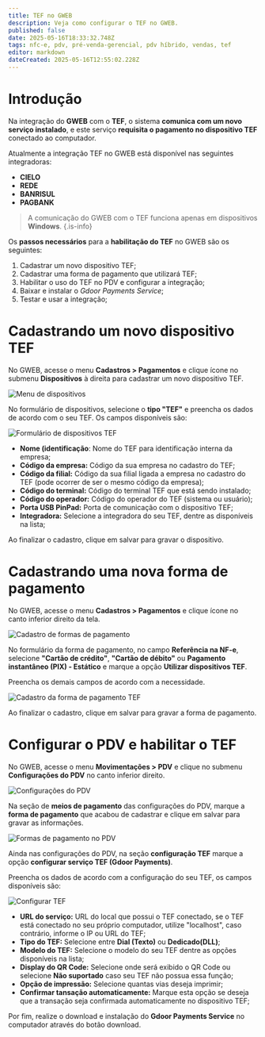 ```yaml
---
title: TEF no GWEB
description: Veja como configurar o TEF no GWEB.
published: false
date: 2025-05-16T18:33:32.748Z
tags: nfc-e, pdv, pré-venda-gerencial, pdv híbrido, vendas, tef
editor: markdown
dateCreated: 2025-05-16T12:55:02.228Z
---
```


# Introdução
Na integração do **GWEB** com o **TEF**, o sistema **comunica com um novo serviço instalado**, e este serviço **requisita o pagamento no dispositivo TEF** conectado ao computador.

Atualmente a integração TEF no GWEB está disponível nas seguintes integradoras:

- **CIELO**
- **REDE**
- **BANRISUL**
- **PAGBANK**

> A comunicação do GWEB com o TEF funciona apenas em dispositivos **Windows**.
{.is-info}


Os **passos necessários** para a **habilitação do TEF** no GWEB são os seguintes:

1.	Cadastrar um novo dispositivo TEF;
2.	Cadastrar uma forma de pagamento que utilizará TEF;
3.	Habilitar o uso do TEF no PDV e configurar a integração;
4.	Baixar e instalar o *Gdoor Payments Service*;
5.	Testar e usar a integração;

# Cadastrando um novo dispositivo TEF

No GWEB, acesse o menu **Cadastros > Pagamentos** e clique ícone <span class="mdi mdi-plus"></span> no submenu **Dispositivos** à direita para cadastrar um novo dispositivo TEF.

![Menu de dispositivos](/tutoriais/tef/1_menu_cadastro_pagamentos_dispositivos_.png)

No formulário de dispositivos, selecione o **tipo "TEF"** e preencha os dados de acordo com o seu TEF. Os campos disponíveis são:

![Formulário de dispositivos TEF](/tutoriais/tef/2_form_dispositivo_tef.png)

- **Nome (identificação**: Nome do TEF para identificação interna da empresa;
- **Código da empresa:** Código da sua empresa no cadastro do TEF;
- **Código da filial:** Código da sua filial ligada a empresa no cadastro do TEF (pode ocorrer de ser o mesmo código da empresa);
- **Código do terminal:** Código do terminal TEF que está sendo instalado;
- **Código do operador:** Código do operador do TEF (sistema ou usuário);
- **Porta USB PinPad:** Porta de comunicação com o dispositivo TEF;
- **Integradora:** Selecione a integradora do seu TEF, dentre as disponíveis na lista;

Ao finalizar o cadastro, clique em <span class="mat mat-button mat-accent">salvar</span> para gravar o dispositivo.

# Cadastrando uma nova forma de pagamento

No GWEB, acesse o menu **Cadastros > Pagamentos** e clique ícone <span class="mdi mdi-plus"></span> no canto inferior direito da tela.

![Cadastro de formas de pagamento](/tutoriais/tef/3_menu_cadastro_pagamentos_formas_.png)

No formulário da forma de pagamento, no campo **Referência na NF-e**, selecione **"Cartão de crédito"**, **"Cartão de débito"** ou **Pagamento instantâneo (PIX) - Estático** e marque a opção **Utilizar dispositivos TEF**.

Preencha os demais campos de acordo com a necessidade.

![Cadastro da forma de pagamento TEF](/tutoriais/tef/4_form_forma_pagamento_com_tef.png)

Ao finalizar o cadastro, clique em <span class="mat mat-button mat-accent">salvar</span> para gravar a forma de pagamento.

# Configurar o PDV e habilitar o TEF

No GWEB, acesse o menu **Movimentações > PDV** e clique no submenu **Configurações do PDV** no canto inferior direito.

![Configurações do PDV](/tutoriais/tef/5_acessar_config_pdv.png)

Na seção de **meios de pagamento** das configurações do PDV, marque a **forma de pagamento** que acabou de cadastrar e clique em <span class="mat mat-button mat-accent">salvar</span> para gravar as informações.

![Formas de pagamento no PDV](/tutoriais/tef/5_1_configurar_formas.png)

Ainda nas configurações do PDV, na seção **configuração TEF** marque a opção **configurar serviço TEF (Gdoor Payments)**.

Preencha os dados de acordo com a configuração do seu TEF, os campos disponíveis são:

![Configurar TEF](/tutoriais/tef/6_configurar_tef_pdv.png)

- **URL do serviço:** URL do local que possui o TEF conectado, se o TEF está conectado no seu próprio computador, utilize "localhost", caso contrário, informe o IP ou URL do TEF;
- **Tipo do TEF:** Selecione entre **Dial (Texto)** ou **Dedicado(DLL)**;
- **Modelo do TEF:** Selecione o modelo do seu TEF dentre as opções disponíveis na lista;
- **Display do QR Code:** Selecione onde será exibido o QR Code ou selecione **Não suportado** caso seu TEF não possua essa função;
- **Opção de impressão:** Selecione quantas vias deseja imprimir;
- **Confirmar tansação automaticamente:** Marque esta opção se deseja que a transação seja confirmada automaticamente no dispositivo TEF;

Por fim, realize o download e instalação do **Gdoor Payments Service** no computador através do botão <span class="mat mat-button mat-accent">download</span>.


